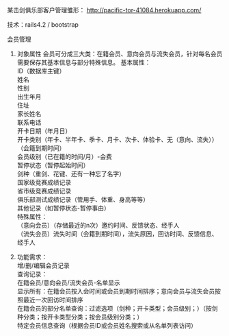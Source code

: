 某击剑俱乐部客户管理雏形： http://pacific-tor-41084.herokuapp.com/ 

技术：rails4.2 / bootstrap 

会员管理

 1. 对象属性
	会员可分成三大类：在籍会员、意向会员与流失会员，针对每名会员需要保存其基本信息与部分特殊信息。
基本属性：    
	ID（数据库主键）    
	姓名     
	性别    
	出生年月      
	住址   
	家长姓名   
	联系电话   
	开卡日期（年月日）   
	开卡类别（年卡、半年卡、季卡、月卡、次卡、体验卡、无（意向、流失））   
	（会籍到期时间）   
	会员级别（已在籍的时间/月）-会费   
	暂停状态（暂停起始时间）   
	剑种（重剑、花键、还有一种忘了名字）   
	国家级竞赛成绩记录   
	省市级竞赛成绩记录   
	俱乐部测试成绩记录（管用手、体重、身高等等）   
	其他记录（如暂停状态-暂停事由）   
特殊属性：   
	（意向会员）（存储最近的n次）邀约时间、反馈状态、经手人   
	（流失会员）流失时间（会籍到期时间），流失原因，回访时间、反馈信息、经手人   

 2.  功能需求：   
增/删/编辑会员记录   
查询记录：   
在籍会员/意向会员/流失会员-名单显示   
显示所有：在籍会员按入会时间或会员到期时间排序；意向会员与流失会员按照最近一次回访时间排序   
在籍会员的部分名单查询：过滤选项（剑种；开卡类型；会员级别；）（按剑种分类；按开卡类型分类；按会员级别分类；）   
特定会员信息查询（根据会员ID或会员姓名搜索或从名单列表访问）   
